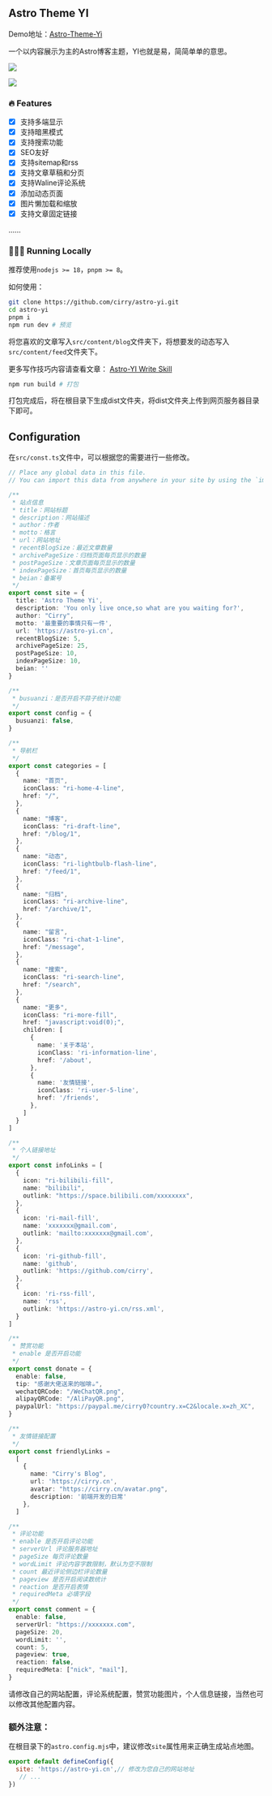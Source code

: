 ## Astro Theme YI

Demo地址：[Astro-Theme-Yi](https://astro-yi.cn)

一个以内容展示为主的Astro博客主题，YI也就是易，简简单单的意思。

![](https://pic-19d9.obs.cn-east-3.myhuaweicloud.com/astroyi/home.png)

![](https://pic-19d9.obs.cn-east-3.myhuaweicloud.com/astroyi/post-white.png)

### 🔥 Features

- [x] 支持多端显示
- [x] 支持暗黑模式
- [x] 支持搜索功能
- [x] SEO友好
- [x] 支持sitemap和rss
- [x] 支持文章草稿和分页
- [x] 支持Waline评论系统
- [x] 添加动态页面
- [x] 图片懒加载和缩放
- [x] 支持文章固定链接

......

### 👨🏻‍💻 Running Locally

推荐使用`nodejs >= 18`，`pnpm >= 8`。

如何使用：

```bash
git clone https://github.com/cirry/astro-yi.git
cd astro-yi
pnpm i 
npm run dev # 预览
```

将您喜欢的文章写入`src/content/blog`文件夹下，将想要发的动态写入`src/content/feed`文件夹下。

更多写作技巧内容请查看文章： [Astro-YI Write Skill](https://cirry.cn/blog/frontend/astro/config-and-write-skill)

```bash
npm run build # 打包
```

打包完成后，将在根目录下生成dist文件夹，将dist文件夹上传到网页服务器目录下即可。

## Configuration

在`src/const.ts`文件中，可以根据您的需要进行一些修改。

```ts
// Place any global data in this file.
// You can import this data from anywhere in your site by using the `import` keyword.

/**
 * 站点信息
 * title：网站标题
 * description：网站描述
 * author：作者
 * motto：格言
 * url：网站地址
 * recentBlogSize：最近文章数量
 * archivePageSize：归档页面每页显示的数量
 * postPageSize：文章页面每页显示的数量
 * indexPageSize：首页每页显示的数量
 * beian：备案号
 */
export const site = {
  title: 'Astro Theme Yi',
  description: 'You only live once,so what are you waiting for?',
  author: "Cirry",
  motto: '最重要的事情只有一件',
  url: 'https://astro-yi.cn',
  recentBlogSize: 5,
  archivePageSize: 25,
  postPageSize: 10,
  indexPageSize: 10,
  beian: ''
}

/**
 * busuanzi：是否开启不蒜子统计功能
 */
export const config = {
  busuanzi: false,
}

/**
 * 导航栏
 */
export const categories = [
  {
    name: "首页",
    iconClass: "ri-home-4-line",
    href: "/",
  },
  {
    name: "博客",
    iconClass: "ri-draft-line",
    href: "/blog/1",
  },
  {
    name: "动态",
    iconClass: "ri-lightbulb-flash-line",
    href: "/feed/1",
  },
  {
    name: "归档",
    iconClass: "ri-archive-line",
    href: "/archive/1",
  },
  {
    name: "留言",
    iconClass: "ri-chat-1-line",
    href: "/message",
  },
  {
    name: "搜索",
    iconClass: "ri-search-line",
    href: "/search",
  },
  {
    name: "更多",
    iconClass: "ri-more-fill",
    href: "javascript:void(0);",
    children: [
      {
        name: '关于本站',
        iconClass: 'ri-information-line',
        href: '/about',
      },
      {
        name: '友情链接',
        iconClass: 'ri-user-5-line',
        href: '/friends',
      },
    ]
  }
]

/**
 * 个人链接地址
 */
export const infoLinks = [
  {
    icon: "ri-bilibili-fill",
    name: "bilibili",
    outlink: "https://space.bilibili.com/xxxxxxxx",
  },
  {
    icon: 'ri-mail-fill',
    name: 'xxxxxxx@gmail.com',
    outlink: 'mailto:xxxxxxx@gmail.com',
  },
  {
    icon: 'ri-github-fill',
    name: 'github',
    outlink: 'https://github.com/cirry',
  },
  {
    icon: 'ri-rss-fill',
    name: 'rss',
    outlink: 'https://astro-yi.cn/rss.xml',
  }
]

/**
 * 赞赏功能
 * enable 是否开启功能
 */
export const donate = {
  enable: false,
  tip: "感谢大佬送来的咖啡☕",
  wechatQRCode: "/WeChatQR.png",
  alipayQRCode: "/AliPayQR.png",
  paypalUrl: "https://paypal.me/cirry0?country.x=C2&locale.x=zh_XC",
}

/**
 * 友情链接配置
 */
export const friendlyLinks =
  [
    {
      name: "Cirry's Blog",
      url: 'https://cirry.cn',
      avatar: "https://cirry.cn/avatar.png",
      description: '前端开发的日常'
    },
  ]

/**
 * 评论功能
 * enable 是否开启评论功能
 * serverUrl 评论服务器地址
 * pageSize 每页评论数量
 * wordLimit 评论内容字数限制，默认为空不限制
 * count 最近评论侧边栏评论数量
 * pageview 是否开启阅读数统计
 * reaction 是否开启表情
 * requiredMeta 必填字段
 */
export const comment = {
  enable: false,
  serverUrl: "https://xxxxxxx.com",
  pageSize: 20,
  wordLimit: '',
  count: 5,
  pageview: true,
  reaction: false,
  requiredMeta: ["nick", "mail"],
}

```

请修改自己的网站配置，评论系统配置，赞赏功能图片，个人信息链接，当然也可以修改其他配置内容。

### 额外注意：

在根目录下的`astro.config.mjs`中，建议修改`site`属性用来正确生成站点地图。
```js
export default defineConfig({
  site: 'https://astro-yi.cn',// 修改为您自己的网站地址
   // ...
})
```
